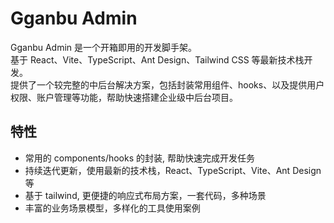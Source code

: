 # Gganbu Admin

Gganbu Admin 是一个开箱即用的开发脚手架。  
基于 React、Vite、TypeScript、Ant Design、Tailwind CSS 等最新技术栈开发。  
提供了一个较完整的中后台解决方案，包括封装常用组件、hooks、以及提供用户权限、账户管理等功能，帮助快速搭建企业级中后台项目。

## 特性

- 常用的 components/hooks 的封装, 帮助快速完成开发任务
- 持续迭代更新，使用最新的技术栈，React、TypeScript、Vite、Ant Design 等
- 基于 tailwind, 更便捷的响应式布局方案，一套代码，多种场景
- 丰富的业务场景模型，多样化的工具使用案例
